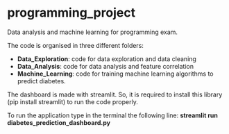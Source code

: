 # programming_project
Data analysis and machine learning for programming exam.

The code is organised in three different folders:

- **Data_Exploration**: code for data exploration and data cleaning
- **Data_Analysis**: code for data analysis and feature correlation
- **Machine_Learning**: code for training machine learning algorithms to predict diabetes. 


The dashboard is made with streamlit. So, it is required to install this library (pip install streamlit) to run the code properly.

To run the application type in the terminal the following line: **streamlit run diabetes_prediction_dashboard.py**
